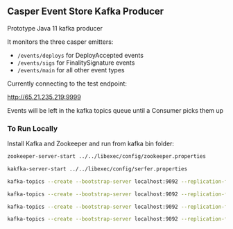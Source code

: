## Casper Event Store Kafka Producer



Prototype Java 11 kafka producer

It monitors the three casper emitters:

- `/events/deploys` for DeployAccepted events
- `/events/sigs` for FinalitySignature events
- `/events/main` for all other event types

Currently connecting to the test endpoint:

http://65.21.235.219:9999

Events will be left in the kafka topics queue until a Consumer picks them up

### To Run Locally

Install Kafka and Zookeeper and run from kafka bin folder:

```bash
zookeeper-server-start ../../libexec/config/zookeeper.properties

kakfka-server-start ../../libexec/config/serfer.properties

kafka-topics --create --bootstrap-server localhost:9092 --replication-factor 1 --partitions 1 --topic DeployProcessed

kafka-topics --create --bootstrap-server localhost:9092 --replication-factor 1 --partitions 1 --topic BlockAdded

kafka-topics --create --bootstrap-server localhost:9092 --replication-factor 1 --partitions 1 --topic DeployAccepted

kafka-topics --create --bootstrap-server localhost:9092 --replication-factor 1 --partitions 1 --topic FinalitySignature
```

